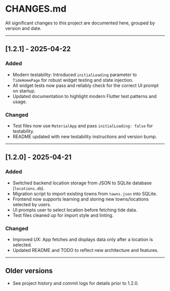 # CHANGES.md

All significant changes to this project are documented here, grouped by version and date.

---

## [1.2.1] - 2025-04-22
### Added
- Modern testability: Introduced `initialLoading` parameter to `TideHomePage` for robust widget testing and state injection.
- All widget tests now pass and reliably check for the correct UI prompt on startup.
- Updated documentation to highlight modern Flutter test patterns and usage.

### Changed
- Test files now use `MaterialApp` and pass `initialLoading: false` for testability.
- README updated with new testability instructions and version bump.

---

## [1.2.0] - 2025-04-21
### Added
- Switched backend location storage from JSON to SQLite database (`locations.db`).
- Migration script to import existing towns from `towns.json` into SQLite.
- Frontend now supports learning and storing new towns/locations selected by users.
- UI prompts user to select location before fetching tide data.
- Test files cleaned up for import style and linting.

### Changed
- Improved UX: App fetches and displays data only after a location is selected.
- Updated README and TODO to reflect new architecture and features.

---

## Older versions
- See project history and commit logs for details prior to 1.2.0.
